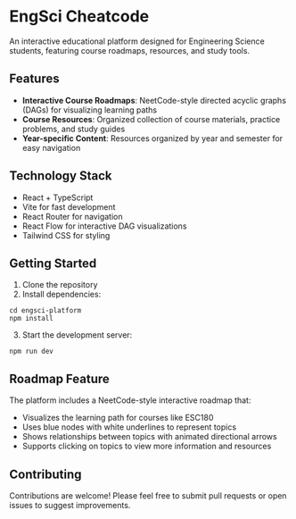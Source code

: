 # EngSci Cheatcode

An interactive educational platform designed for Engineering Science students, featuring course roadmaps, resources, and study tools.

## Features

- **Interactive Course Roadmaps**: NeetCode-style directed acyclic graphs (DAGs) for visualizing learning paths
- **Course Resources**: Organized collection of course materials, practice problems, and study guides
- **Year-specific Content**: Resources organized by year and semester for easy navigation

## Technology Stack

- React + TypeScript
- Vite for fast development
- React Router for navigation
- React Flow for interactive DAG visualizations
- Tailwind CSS for styling

## Getting Started

1. Clone the repository
2. Install dependencies:

```
cd engsci-platform
npm install
```

3. Start the development server:

```
npm run dev
```

## Roadmap Feature

The platform includes a NeetCode-style interactive roadmap that:

- Visualizes the learning path for courses like ESC180
- Uses blue nodes with white underlines to represent topics
- Shows relationships between topics with animated directional arrows
- Supports clicking on topics to view more information and resources

## Contributing

Contributions are welcome! Please feel free to submit pull requests or open issues to suggest improvements.

